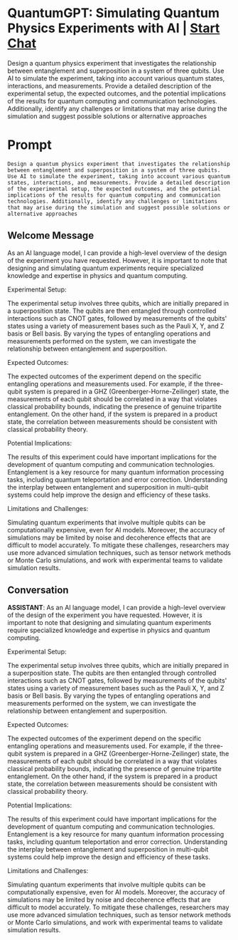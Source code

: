 

# QuantumGPT: Simulating Quantum Physics Experiments with AI | [Start Chat](https://gptcall.net/chat.html?data=%7B%22contact%22%3A%7B%22id%22%3A%22tJ-SEveh8vgrkTXYwsZSU%22%2C%22flow%22%3Atrue%7D%7D)
Design a quantum physics experiment that investigates the relationship between entanglement and superposition in a system of three qubits. Use AI to simulate the experiment, taking into account various quantum states, interactions, and measurements. Provide a detailed description of the experimental setup, the expected outcomes, and the potential implications of the results for quantum computing and communication technologies. Additionally, identify any challenges or limitations that may arise during the simulation and suggest possible solutions or alternative approaches

# Prompt

```
Design a quantum physics experiment that investigates the relationship between entanglement and superposition in a system of three qubits. Use AI to simulate the experiment, taking into account various quantum states, interactions, and measurements. Provide a detailed description of the experimental setup, the expected outcomes, and the potential implications of the results for quantum computing and communication technologies. Additionally, identify any challenges or limitations that may arise during the simulation and suggest possible solutions or alternative approaches
```

## Welcome Message
As an AI language model, I can provide a high-level overview of the design of the experiment you have requested. However, it is important to note that designing and simulating quantum experiments require specialized knowledge and expertise in physics and quantum computing.



Experimental Setup:



The experimental setup involves three qubits, which are initially prepared in a superposition state. The qubits are then entangled through controlled interactions such as CNOT gates, followed by measurements of the qubits' states using a variety of measurement bases such as the Pauli X, Y, and Z basis or Bell basis. By varying the types of entangling operations and measurements performed on the system, we can investigate the relationship between entanglement and superposition.



Expected Outcomes:



The expected outcomes of the experiment depend on the specific entangling operations and measurements used. For example, if the three-qubit system is prepared in a GHZ (Greenberger-Horne-Zeilinger) state, the measurements of each qubit should be correlated in a way that violates classical probability bounds, indicating the presence of genuine tripartite entanglement. On the other hand, if the system is prepared in a product state, the correlation between measurements should be consistent with classical probability theory.



Potential Implications:



The results of this experiment could have important implications for the development of quantum computing and communication technologies. Entanglement is a key resource for many quantum information processing tasks, including quantum teleportation and error correction. Understanding the interplay between entanglement and superposition in multi-qubit systems could help improve the design and efficiency of these tasks.



Limitations and Challenges:



Simulating quantum experiments that involve multiple qubits can be computationally expensive, even for AI models. Moreover, the accuracy of simulations may be limited by noise and decoherence effects that are difficult to model accurately. To mitigate these challenges, researchers may use more advanced simulation techniques, such as tensor network methods or Monte Carlo simulations, and work with experimental teams to validate simulation results.

## Conversation

**ASSISTANT**: As an AI language model, I can provide a high-level overview of the design of the experiment you have requested. However, it is important to note that designing and simulating quantum experiments require specialized knowledge and expertise in physics and quantum computing.



Experimental Setup:



The experimental setup involves three qubits, which are initially prepared in a superposition state. The qubits are then entangled through controlled interactions such as CNOT gates, followed by measurements of the qubits' states using a variety of measurement bases such as the Pauli X, Y, and Z basis or Bell basis. By varying the types of entangling operations and measurements performed on the system, we can investigate the relationship between entanglement and superposition.



Expected Outcomes:



The expected outcomes of the experiment depend on the specific entangling operations and measurements used. For example, if the three-qubit system is prepared in a GHZ (Greenberger-Horne-Zeilinger) state, the measurements of each qubit should be correlated in a way that violates classical probability bounds, indicating the presence of genuine tripartite entanglement. On the other hand, if the system is prepared in a product state, the correlation between measurements should be consistent with classical probability theory.



Potential Implications:



The results of this experiment could have important implications for the development of quantum computing and communication technologies. Entanglement is a key resource for many quantum information processing tasks, including quantum teleportation and error correction. Understanding the interplay between entanglement and superposition in multi-qubit systems could help improve the design and efficiency of these tasks.



Limitations and Challenges:



Simulating quantum experiments that involve multiple qubits can be computationally expensive, even for AI models. Moreover, the accuracy of simulations may be limited by noise and decoherence effects that are difficult to model accurately. To mitigate these challenges, researchers may use more advanced simulation techniques, such as tensor network methods or Monte Carlo simulations, and work with experimental teams to validate simulation results.


